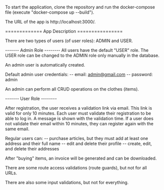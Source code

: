 To start the application, clone the repository and run the docker-compose file (execute "docker-compose up --build").

The URL of the app is http://localhost:3000/.

============= App Description ================

There are two types of users (of user roles): ADMIN and USER.

------- Admin Role --------
All users have the default "USER" role. 
The USER role can be changed to the ADMIN role only manually in the database.

An admin user is automatically created.

Default admin user credentials:
-- email: admin@gmail.com
-- password: admin

An admin can perform all CRUD operations on the clothes (items).

------- User Role --------

After registration, the user receives a validation link via email. 
This link is valid for only 10 minutes. Each user must validate their registration to be able to log in. 
A message is shown with the validation time. If a user does not validate their email within 10 minutes, they can register again with the same email.

Regular users can:
-- purchase articles, but they must add at least one address and their full name
-- edit and delete their profile
-- create, edit, and delete their addresses

After "buying" items, an invoice will be generated and can be downloaded.

There are some route access validations (route guards), but not for all URLs.

There are also some input validations, but not for everything.
